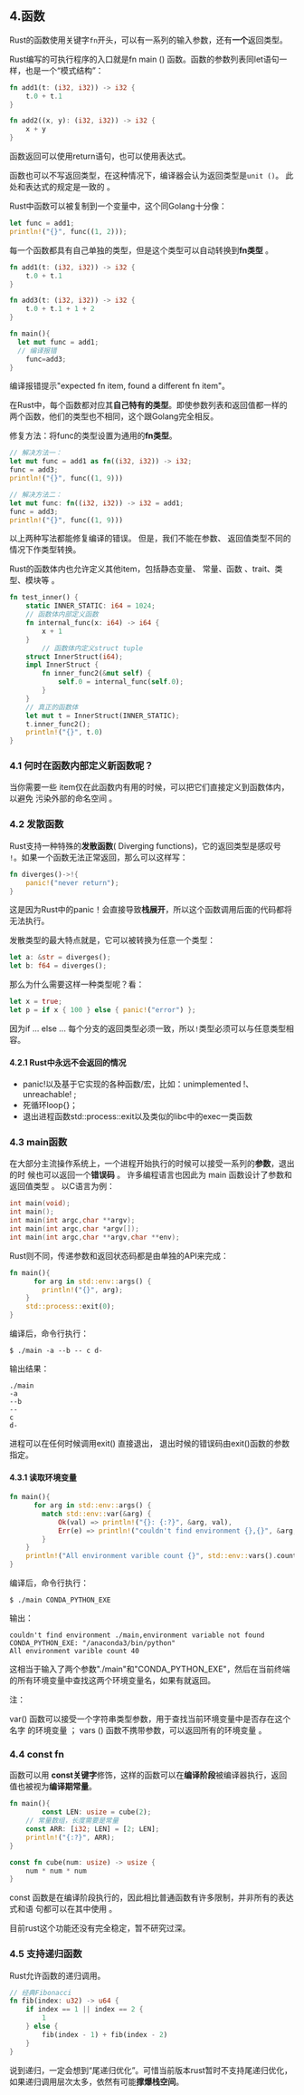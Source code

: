 ## 4.函数

Rust的函数使用关键字`fn`开头，可以有一系列的输入参数，还有**一个**返回类型。

Rust编写的可执行程序的入口就是fn main () 函数。函数的参数列表同let语句一样，也是一个“模式结构”：

```rust
fn add1(t: (i32, i32)) -> i32 {
    t.0 + t.1
}

fn add2((x, y): (i32, i32)) -> i32 {
    x + y
}
```

函数返回可以使用return语句，也可以使用表达式。

函数也可以不写返回类型，在这种情况下，编译器会认为返回类型是`unit ()`。 此处和表达式的规定是一致的 。

Rust中函数可以被复制到一个变量中，这个同Golang十分像：

```rust
let func = add1;
println!("{}", func((1, 2)));
```

每一个函数都具有自己单独的类型，但是这个类型可以自动转换到**fn类型** 。

```rust
fn add1(t: (i32, i32)) -> i32 {
    t.0 + t.1
}

fn add3(t: (i32, i32)) -> i32 {
    t.0 + t.1 + 1 + 2
}

fn main(){
  let mut func = add1;
  // 编译报错
	func=add3; 
}
```

编译报错提示"expected fn item, found a different fn item"。

在Rust中，每个函数都对应其**自己特有的类型**。即使参数列表和返回值都一样的两个函数，他们的类型也不相同，这个跟Golang完全相反。

修复方法：将func的类型设置为通用的**fn类型**。

```rust
// 解决方法一：
let mut func = add1 as fn((i32, i32)) -> i32;
func = add3;
println!("{}", func((1, 9)))

// 解决方法二：
let mut func: fn((i32, i32)) -> i32 = add1;
func = add3;
println!("{}", func((1, 9)))
```

以上两种写法都能修复编译的错误。 但是，我们不能在参数、 返回值类型不同的情况下作类型转换。

Rust的函数体内也允许定义其他item，包括静态变量、 常量、函数 、trait、类型、模块等 。

```rust
fn test_inner() {
    static INNER_STATIC: i64 = 1024;
    // 函数体内部定义函数
    fn internal_func(x: i64) -> i64 {
        x + 1
    }
		// 函数体内定义struct tuple
    struct InnerStruct(i64);
    impl InnerStruct {
        fn inner_func2(&mut self) {
            self.0 = internal_func(self.0);
        }
    }
    // 真正的函数体
    let mut t = InnerStruct(INNER_STATIC);
    t.inner_func2();
    println!("{}", t.0)
}

```



### 4.1 何时在函数内部定义新函数呢？

当你需要一些 item仅在此函数内有用的时候，可以把它们直接定义到函数体内，以避免 污染外部的命名空间 。

### 4.2 发散函数

Rust支持一种特殊的**发散函数**( Diverging functions)，它的返回类型是感叹号 `!`。如果一个函数无法正常返回，那么可以这样写：

```rust
fn diverges()->!{
    panic!("never return");
}
```

这是因为Rust中的panic！会直接导致**栈展开**，所以这个函数调用后面的代码都将无法执行。

发散类型的最大特点就是，它可以被转换为任意一个类型：

```rust
let a: &str = diverges();
let b: f64 = diverges();
```

那么为什么需要这样一种类型呢？看：

```rust
let x = true;
let p = if x { 100 } else { panic!("error") };
```

因为if ... else ... 每个分支的返回类型必须一致，所以`!`类型必须可以与任意类型相容。

#### 4.2.1 Rust中永远不会返回的情况

- panic!以及基于它实现的各种函数/宏，比如：unimplemented !、 unreachable! ;
- 死循环loop{}；
- 退出进程函数std::process::exit以及类似的libc中的exec一类函数

### 4.3 main函数

在大部分主流操作系统上，一个进程开始执行的时候可以接受一系列的**参数**，退出的时 候也可以返回一个**错误码** 。 许多编程语言也因此为 main 函数设计了参数和返回值类型 。 以C语言为例：

```c
int main(void);
int main();
int main(int argc,char **argv);
int main(int argc,char *argv[]);
int main(int argc,char **argv,char **env);
```

Rust则不同，传递参数和返回状态码都是由单独的API来完成：

```rust
fn main(){
      for arg in std::env::args() {
        println!("{}", arg);
    }
    std::process::exit(0);
}
```

编译后，命令行执行：

```shell
$ ./main -a --b -- c d-
```

输出结果：

```
./main
-a
--b
--
c
d-
```

进程可以在任何时候调用exit() 直接退出， 退出时候的错误码由exit()函数的参数指定。

#### 4.3.1 读取环境变量

```rust
fn main(){
      for arg in std::env::args() {
        match std::env::var(&arg) {
            Ok(val) => println!("{}: {:?}", &arg, val),
            Err(e) => println!("couldn't find environment {},{}", &arg, e)
        }
    }
    println!("All environment varible count {}", std::env::vars().count());
}
```

编译后，命令行执行：

```shell
$ ./main CONDA_PYTHON_EXE
```

输出：

```shell
couldn't find environment ./main,environment variable not found
CONDA_PYTHON_EXE: "/anaconda3/bin/python"
All environment varible count 40
```

这相当于输入了两个参数"./main"和"CONDA_PYTHON_EXE"，然后在当前终端的所有环境变量中查找这两个环境变量名，如果有就返回。

注：

var() 函数可以接受一个字符串类型参数，用于查找当前环境变量中是否存在这个名字 的环境变量 ； vars () 函数不携带参数，可以返回所有的环境变量 。

### 4.4 const fn

函数可以用 **const关键字**修饰，这样的函数可以在**编译阶段**被编译器执行，返回值也被视为**编译期常量**。

```rust
fn main(){
		const LEN: usize = cube(2);
  	// 常量数组，长度需要是常量 
    const ARR: [i32; LEN] = [2; LEN];
    println!("{:?}", ARR);
}

const fn cube(num: usize) -> usize {
    num * num * num
}
```

const 函数是在编译阶段执行的，因此相比普通函数有许多限制，并非所有的表达式和语 句都可以在其中使用 。

目前rust这个功能还没有完全稳定，暂不研究过深。

### 4.5 支持递归函数

Rust允许函数的递归调用。

```rust
// 经典Fibonacci
fn fib(index: u32) -> u64 {
    if index == 1 || index == 2 {
        1
    } else {
        fib(index - 1) + fib(index - 2)
    }
}
```

说到递归，一定会想到“尾递归优化”。可惜当前版本rust暂时不支持尾递归优化，如果递归调用层次太多，依然有可能**撑爆栈空间**。

